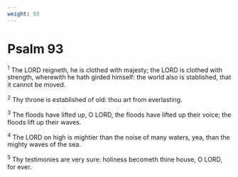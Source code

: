 ```yaml
---
weight: 93
---
```


# Psalm 93

<sup>1</sup> The LORD reigneth, he is clothed with majesty; the LORD is clothed with strength, wherewith he hath girded himself: the world also is stablished, that it cannot be moved. 

<sup>2</sup> Thy throne is established of old: thou art from everlasting. 

<sup>3</sup> The floods have lifted up, O LORD, the floods have lifted up their voice; the floods lift up their waves. 

<sup>4</sup> The LORD on high is mightier than the noise of many waters, yea, than the mighty waves of the sea. 

<sup>5</sup> Thy testimonies are very sure: holiness becometh thine house, O LORD, for ever. 


